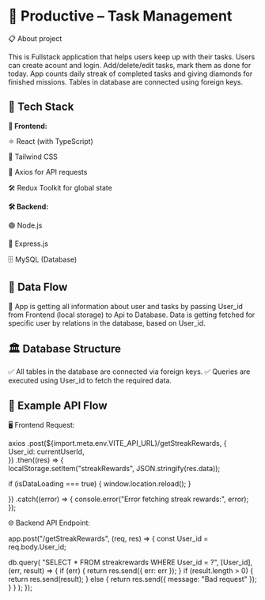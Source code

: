  <h1>🌟 Productive – Task Management</h1>

📋 About project

This is Fullstack application that helps users keep up with their tasks. Users can create acount and login. Add/delete/edit tasks, mark them as done for today. App counts daily streak of completed tasks and giving diamonds for finished missions. Tables in database are connected using foreign keys.

<h2>🚀 Tech Stack</h2>

<b>🎨 Frontend:</b>

⚛ React (with TypeScript)

🎨 Tailwind CSS

🔗 Axios for API requests

🛠️ Redux Toolkit for global state

<b>🛠 Backend:</b>

🟢 Node.js

🚀 Express.js

🗄 MySQL (Database)

<h2>🔄 Data Flow</h2>

📌 App is getting all information about user and tasks by passing User_id from Frontend (local storage) to Api to Database. Data is getting fetched for specific user by relations in the database, based on User_id.

<h2>🏛 Database Structure</h2>

✅ All tables in the database are connected via foreign keys. ✅ Queries are executed using User_id to fetch the required data.

<h2>📡 Example API Flow</h2>

🖥 Frontend Request:

axios .post(${import.meta.env.VITE_API_URL}/getStreakRewards, {  
User_id: currentUserId,  
}) .then((res) => {  
localStorage.setItem("streakRewards", JSON.stringify(res.data));

if (isDataLoading === true) {
window.location.reload();
}

}) .catch((error) => { console.error("Error fetching streak rewards:", error); });

🌐 Backend API Endpoint:

app.post("/getStreakRewards", (req, res) => {
const User_id = req.body.User_id;

db.query(
"SELECT \* FROM streakrewards WHERE User_id = ?",
[User_id],
(err, result) => {
if (err) {
return res.send({ err: err });
}
if (result.length > 0) {
return res.send(result);
} else {
return res.send({ message: "Bad request" });
}
}
);
});
